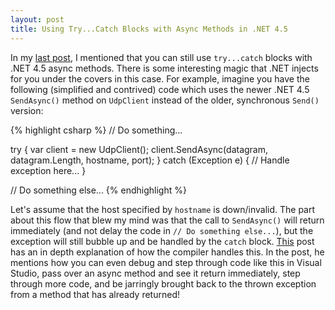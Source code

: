 ```yaml
---
layout: post
title: Using Try...Catch Blocks with Async Methods in .NET 4.5
---
```


In my [last post](/2013/05/28/sending-to-statsd-with-udpclient-in-dotnet.html), I mentioned that you can still use `try...catch` blocks with .NET 4.5 async methods. There is some interesting magic that .NET injects for you under the covers in this case. For example, imagine you have the following (simplified and contrived) code which uses the newer .NET 4.5 `SendAsync()` method on `UdpClient` instead of the older, synchronous `Send()` version:

{% highlight csharp %}
// Do something...

try
{
	var client = new UdpClient();
	client.SendAsync(datagram, datagram.Length, hostname, port);
}
catch (Exception e)
{
	// Handle exception here...
}

// Do something else...
{% endhighlight %}

Let's assume that the host specified by `hostname` is down/invalid. The part about this flow that blew my mind was that the call to `SendAsync()` will return immediately (and not delay the code in `// Do something else...`), but the exception will still bubble up and be handled by the `catch` block. [This](http://www.interact-sw.co.uk/iangblog/2010/11/01/csharp5-async-exceptions) post has an in depth explanation of how the compiler handles this. In the post, he mentions how you can even debug and step through code like this in Visual Studio, pass over an async method and see it return immediately, step through more code, and be jarringly brought back to the thrown exception from a method that has already returned!
